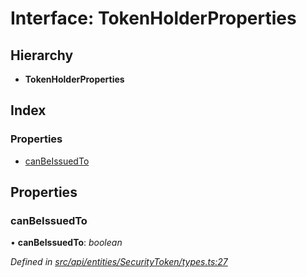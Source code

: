 # Interface: TokenHolderProperties

## Hierarchy

* **TokenHolderProperties**

## Index

### Properties

* [canBeIssuedTo](api_entities_securitytoken.tokenholderproperties.md#canbeissuedto)

## Properties

###  canBeIssuedTo

• **canBeIssuedTo**: *boolean*

*Defined in [src/api/entities/SecurityToken/types.ts:27](https://github.com/PolymathNetwork/polymesh-sdk/blob/7e9a732/src/api/entities/SecurityToken/types.ts#L27)*
